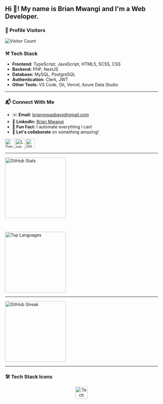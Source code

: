 <h2 align="left">Hi 👋! My name is Brian Mwangi and I'm a Web Developer.</h2>

### 🌟 Profile Visitors
![Visitor Count](https://komarev.com/ghpvc/?username=Kishoyian-Brian&color=blueviolet&style=flat-square&label=PROFILE+VIEWS)

### ⚒️ Tech Stack

- **Frontend:** TypeScript, JavaScript, HTML5, SCSS, CSS  
- **Backend:** PHP, NestJS  
- **Database:** MySQL, PostgreSQL  
- **Authentication:** Clerk, JWT  
- **Other Tools:** VS Code, Git, Vercel, Azure Data Studio  

---

### 📬 Connect With Me
- ✉️ **Email:** [brianmwasbayo@gmail.com](mailto:brianmwasbayo@gmail.com)  
- 💼 **LinkedIn:** [Brian Mwangi](https://www.linkedin.com/in/brian-mwangi-a081a1330/)  
- 🌟 **Fun Fact:** I automate everything I can!  
- 🤝 **Let's collaborate** on something amazing!  

<div align="left">
  <a href="mailto:brianmwasbayo@gmail.com">
    <img src="https://img.shields.io/badge/Gmail-D14836?style=for-the-badge&logo=gmail&logoColor=white" height="30" alt="Gmail"/>
  </a>
  <a href="https://www.linkedin.com/in/brian-mwangi-a081a1330/">
    <img src="https://img.shields.io/badge/LinkedIn-0077B5?style=for-the-badge&logo=linkedin&logoColor=white" height="30" alt="LinkedIn"/>
  </a>
  <a href="https://github.com/Kishoyian-Brian?tab=repositories">
    <img src="https://komarev.com/ghpvc/?username=Kishoyian-Brian&label=Profile%20views&color=0e75b6&style=flat" height="30" alt="GitHub Views"/>
  </a>
</div>

---

<div align="left">
  <!-- GitHub Stats Card -->
  <img src="https://github-readme-stats.vercel.app/api?username=Kishoyian-Brian&show_icons=true&count_private=true&include_all_commits=true&theme=radical&hide_border=true&cache_seconds=7200" height="200" alt="GitHub Stats"/>
  
  &nbsp;&nbsp;
  
  <!-- Top Languages Card -->
  <img src="https://github-readme-stats.vercel.app/api/top-langs?username=Kishoyian-Brian&layout=compact&langs_count=8&theme=radical&hide_border=true&cache_seconds=7200" height="200" alt="Top Languages"/>
</div>

---

<!-- GitHub Streak Stats -->
<div align="left">
  <img src="https://github-readme-streak-stats.herokuapp.com?user=Kishoyian-Brian&theme=radical&hide_border=true&date_format=j%20M%5B%20Y%5D&background=0D1117&fire=DD2727&ring=DD2727" height="200" alt="GitHub Streak"/>
</div>


---

### 🛠️ Tech Stack Icons
<div align="center" style="margin: 15px 0">
  <img src="https://skillicons.dev/icons?i=js,html,typescript,css,sass,php,react,nodejs,git,github,vscode,angular,nestjs,vite" height="40" alt="Tech Stack"/>
</div>
